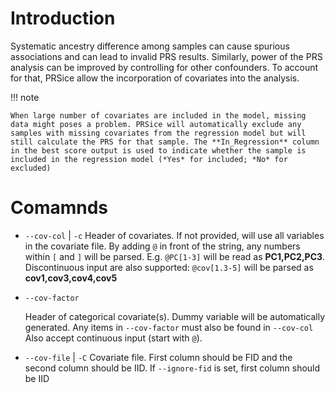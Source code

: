 # Introduction
Systematic ancestry difference among samples can cause spurious associations and
can lead to invalid PRS results. Similarly, power of the PRS analysis can be 
improved by controlling for other confounders. To account for that,
PRSice allow the incorporation of covariates into the analysis.

!!! note

    When large number of covariates are included in the model, missing
    data might poses a problem. PRSice will automatically exclude any
    samples with missing covariates from the regression model but will
    still calculate the PRS for that sample. The **In_Regression** column
    in the best score output is used to indicate whether the sample is
    included in the regression model (*Yes* for included; *No* for excluded)

# Comamnds
- `--cov-col` | `-c`
    Header of covariates. If not provided, will use
    all variables in the covariate file. By adding
    `@` in front of the string, any numbers within `[`
    and `]` will be parsed. E.g. `@PC[1-3]` will be
    read as **PC1,PC2,PC3**. Discontinuous input are also
    supported: `@cov[1.3-5]` will be parsed as
    **cov1,cov3,cov4,cov5**
- `--cov-factor`

    Header of categorical covariate(s). Dummy variable 
    will be automatically generated. Any items in
    `--cov-factor` must also be found in `--cov-col`
    Also accept continuous input (start with `@`).

- `--cov-file` | `-C`
    Covariate file. First column should be FID and
    the second column should be IID. If `--ignore-fid`
    is set, first column should be IID
